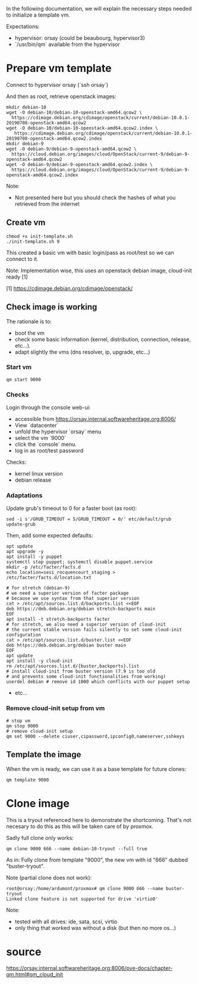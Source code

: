 In the following documentation, we will explain the necessary steps
needed to initialize a template vm.

Expectations:

-   hypervisor: orsay (could be beaubourg, hypervisor3)
-   \`/usr/bin/qm\` available from the hypervisor

Prepare vm template
===================

Connect to hypervisor orsay (\`ssh orsay\`)

And then as root, retrieve openstack images:

```
mkdir debian-10
wget -O debian-10/debian-10-openstack-amd64.qcow2 \
  https://cdimage.debian.org/cdimage/openstack/current/debian-10.0.1-20190708-openstack-amd64.qcow2
wget -O debian-10/debian-10-openstack-amd64.qcow2.index \
   https://cdimage.debian.org/cdimage/openstack/current/debian-10.0.1-20190708-openstack-amd64.qcow2.index
mkdir debian-9
wget -O debian-9/debian-9-openstack-amd64.qcow2 \
  https://cloud.debian.org/images/cloud/OpenStack/current-9/debian-9-openstack-amd64.qcow2
wget -O debian-9/debian-9-openstack-amd64.qcow2.index \
  https://cloud.debian.org/images/cloud/OpenStack/current-9/debian-9-openstack-amd64.qcow2.index
```

Note:

-   Not presented here but you should check the hashes of what you
    retrieved from the internet

Create vm
---------

```
chmod +x init-template.sh
./init-template.sh 9
```

This created a basic vm with basic login/pass as root/test so we can
connect to it.

Note: Implementation wise, this uses an openstack debian image,
cloud-init ready [1]

[1] https://cdimage.debian.org/cdimage/openstack/

Check image is working
----------------------

The rationale is to:

-   boot the vm
-   check some basic information (kernel, distribution, connection,
    release, etc...).
-   adapt slightly the vms (dns resolver, ip, upgrade, etc...)

### Start vm

```
qm start 9000
```

### Checks

Login through the console web-ui:

-   accessible from <https://orsay.internal.softwareheritage.org:8006/>
-   View \`datacenter\`
-   unfold the hypervisor \`orsay\` menu
-   select the vm \`9000\`
-   click the \`console\` menu.
-   log in as root/test password

Checks:

-   kernel linux version
-   debian release

### Adaptations

Update grub's timeout to 0 for a faster boot (as root):
```
sed -i s'/GRUB_TIMEOUT = 5/GRUB_TIMEOUT = 0/' etc/default/grub
update-grub
```

Then, add some expected defaults:
```
apt update
apt upgrade -y
apt install -y puppet
systemctl stop puppet; systemctl disable puppet.service
mkdir -p /etc/facter/facts.d
echo location=sesi_rocquencourt_staging > /etc/facter/facts.d/location.txt

# for stretch (debian-9)
# we need a superior version of facter package
# because we use syntax from that superior version
cat > /etc/apt/sources.list.d/backports.list <<EOF
deb https://deb.debian.org/debian stretch-backports main
EOF
apt install -t stretch-backports facter
# for stretch, we also need a superior version of cloud-init
# the current stable version fails silently to set some cloud-init configuration
cat > /etc/apt/sources.list.d/buster.list <<EOF
deb https://deb.debian.org/debian buster main
EOF
apt update
apt install -y cloud-init
rm /etc/apt/sources.list.d/{buster,backports}.list
# install cloud-init from buster version (7.9 is too old
# and prevents some cloud-init functionalities from working)
userdel debian # remove id 1000 which conflicts with our puppet setup
```
-   etc...

### Remove cloud-init setup from vm

```
# stop vm
qm stop 9000
# remove cloud-init setup
qm set 9000 --delete ciuser,cipassword,ipconfig0,nameserver,sshkeys
```

Template the image
------------------

When the vm is ready, we can use it as a base template for future
clones:

```
qm template 9000
```

Clone image
===========

This is a tryout referenced here to demonstrate the shortcoming. That\'s
not necesary to do this as this will be taken care of by proxmox.

Sadly full clone only works:

```
qm clone 9000 666 --name debian-10-tryout --full true
```

As in: Fully clone from template \"9000\", the new vm with id \"666\"
dubbed \"buster-tryout\".

Note (partial clone does not work):

```
root@orsay:/home/ardumont/proxmox# qm clone 9000 666 --name buster-tryout
Linked clone feature is not supported for drive 'virtio0'
```

Note:

-   tested with all drives: ide, sata, scsi, virtio
-   only thing that worked was without a disk (but then no more os...)

source
======

<https://orsay.internal.softwareheritage.org:8006/pve-docs/chapter-qm.html#qm_cloud_init>
